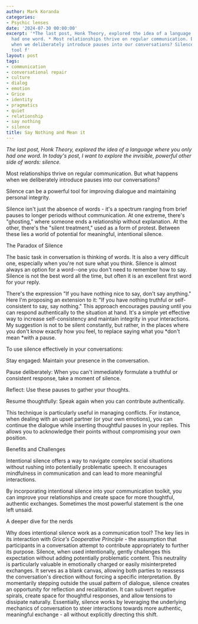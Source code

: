 ```yaml
---
author: Mark Koranda
categories:
- Psychic lenses
date: '2024-07-30 00:00:00'
excerpt: '*The last post, Honk Theory, explored the idea of a language where you only
  had one word. * Most relationships thrive on regular communication. But what happens
  when we deliberately introduce pauses into our conversations? Silence can be a powerful
  tool f'
layout: post
tags:
- communication
- conversational repair
- culture
- dialog
- emotion
- Grice
- identity
- pragmatics
- quiet
- relationship
- say nothing
- silence
title: Say Nothing and Mean it
---
```





*The last post, Honk Theory, explored the idea of a language where you only had one word. In today's post, I want to explore the invisible, powerful other side of words: silence.* 

Most relationships thrive on regular communication. But what happens when we deliberately introduce pauses into our conversations?

Silence can be a powerful tool for improving dialogue and maintaining personal integrity. 

Silence isn't just the absence of words - it's a spectrum ranging from brief pauses to longer periods without communication. At one extreme, there's "ghosting," where someone ends a relationship without explanation. At the other, there's the "silent treatment," used as a form of protest. Between these lies a world of potential for meaningful, intentional silence. 

The Paradox of Silence

The basic task in conversation is thinking of words. It is also a very difficult one, especially when you're not sure what you think. Silence is almost always an option for a word--one you don't need to remember how to say. Silence is not the best word all the time, but often it is an excellent first word for your reply. 

There's the expression "If you have nothing nice to say, don't say anything." Here I'm proposing an extension to it: "If you have nothing truthful or self-consistent to say, say nothing." This approach encourages pausing until you can respond authentically to the situation at hand. It's a simple yet effective way to increase self-consistency and maintain integrity in your interactions. My suggestion is not to be silent constantly, but rather, in the places where you don't know exactly how you feel, to replace saying what you *don't mean *with a pause. 

To use silence effectively in your conversations:

Stay engaged: Maintain your presence in the conversation.

Pause deliberately: When you can't immediately formulate a truthful or consistent response, take a moment of silence.

Reflect: Use these pauses to gather your thoughts.

Resume thoughtfully: Speak again when you can contribute authentically.

This technique is particularly useful in managing conflicts. For instance, when dealing with an upset partner (or your own emotions), you can continue the dialogue while inserting thoughtful pauses in your replies. This allows you to acknowledge their points without compromising your own position. 

Benefits and Challenges

Intentional silence offers a way to navigate complex social situations without rushing into potentially problematic speech. It encourages mindfulness in communication and can lead to more meaningful interactions. 

By incorporating intentional silence into your communication toolkit, you can improve your relationships and create space for more thoughtful, authentic exchanges. Sometimes the most powerful statement is the one left unsaid. 

A deeper dive for the nerds

Why does intentional silence work as a communication tool? The key lies in its interaction with *Grice's Cooperative Principle* - the assumption that participants in a conversation attempt to contribute appropriately to further its purpose. Silence, when used intentionally, gently challenges this expectation without adding potentially problematic content. This neutrality is particularly valuable in emotionally charged or easily misinterpreted exchanges. It serves as a blank canvas, allowing both parties to reassess the conversation's direction without forcing a specific interpretation. By momentarily stepping outside the usual pattern of dialogue, silence creates an opportunity for reflection and recalibration. It can subvert negative spirals, create space for thoughtful responses, and allow tensions to dissipate naturally. Essentially, silence works by leveraging the underlying mechanics of conversation to steer interactions towards more authentic, meaningful exchange - all without explicitly directing this shift.
